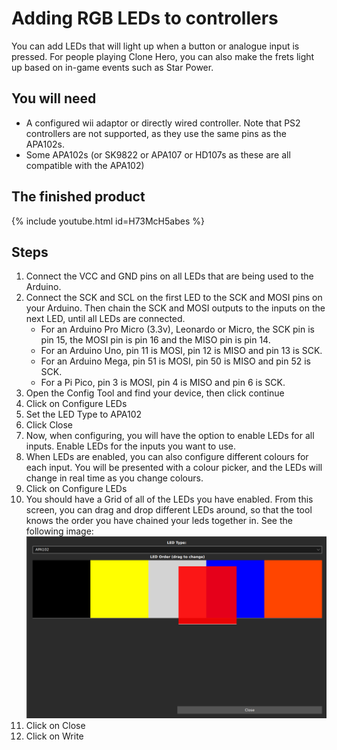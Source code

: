 # Adding RGB LEDs to controllers
You can add LEDs that will light up when a button or analogue input is pressed. For people playing Clone Hero, you can also make the frets light up based on in-game events such as Star Power.
## You will need
* A configured wii adaptor or directly wired controller. Note that PS2 controllers are not supported, as they use the same pins as the APA102s.
* Some APA102s (or SK9822 or APA107 or HD107s as these are all compatible with the APA102)

## The finished product
{% include youtube.html id=H73McH5abes %}

## Steps
1. Connect the VCC and GND pins on all LEDs that are being used to the Arduino.
2. Connect the SCK and SCL on the first LED to the SCK and MOSI pins on your Arduino. Then chain the SCK and MOSI outputs to the inputs on the next LED, until all LEDs are connected.
   * For an Arduino Pro Micro (3.3v), Leonardo or Micro, the SCK pin is pin 15, the MOSI pin is pin 16 and the MISO pin is pin 14.
   * For an Arduino Uno, pin 11 is MOSI, pin 12 is MISO and pin 13 is SCK.
   * For an Arduino Mega, pin 51 is MOSI, pin 50 is MISO and pin 52 is SCK.
   * For a Pi Pico, pin 3 is MOSI, pin 4 is MISO and pin 6 is SCK.
3. Open the Config Tool and find your device, then click continue
4. Click on Configure LEDs
5. Set the LED Type to APA102
6. Click Close
7. Now, when configuring, you will have the option to enable LEDs for all inputs. Enable LEDs for the inputs you want to use. 
8. When LEDs are enabled, you can also configure different colours for each input. You will be presented with a colour picker, and the LEDs will change in real time as you change colours.
9. Click on Configure LEDs
10. You should have a Grid of all of the LEDs you have enabled. From this screen, you can drag and drop different LEDs around, so that the tool knows the order you have chained your leds together in. See the following image:
    ![Arduino uno in home screen](../assets/images/drag-led.png)
2. Click on Close
3. Click on Write
